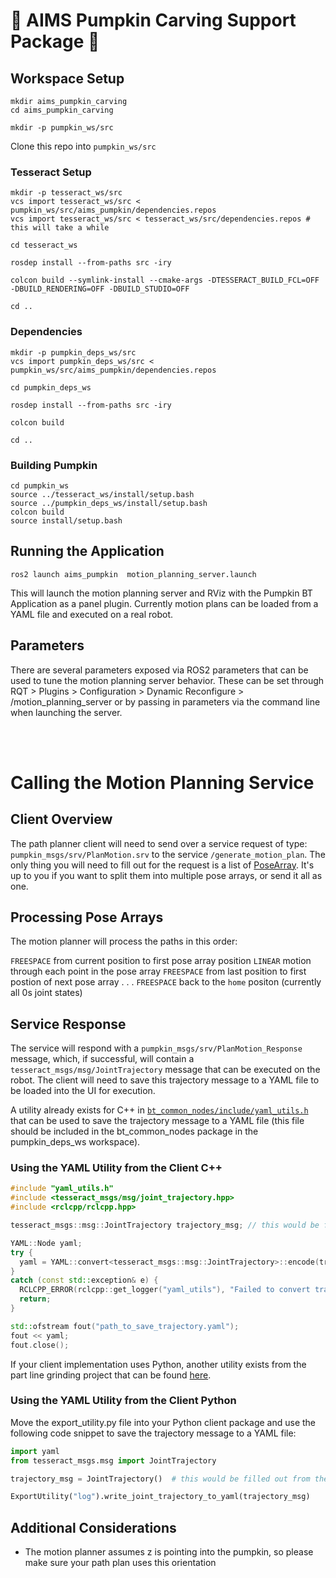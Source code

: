 # 🎃 AIMS Pumpkin Carving Support Package 🎃

## Workspace Setup

```
mkdir aims_pumpkin_carving
cd aims_pumpkin_carving

mkdir -p pumpkin_ws/src
```
Clone this repo into `pumpkin_ws/src`

### Tesseract Setup 
```
mkdir -p tesseract_ws/src
vcs import tesseract_ws/src < pumpkin_ws/src/aims_pumpkin/dependencies.repos
vcs import tesseract_ws/src < tesseract_ws/src/dependencies.repos # this will take a while

cd tesseract_ws

rosdep install --from-paths src -iry

colcon build --symlink-install --cmake-args -DTESSERACT_BUILD_FCL=OFF -DBUILD_RENDERING=OFF -DBUILD_STUDIO=OFF

cd ..
```

### Dependencies
```
mkdir -p pumpkin_deps_ws/src
vcs import pumpkin_deps_ws/src < pumpkin_ws/src/aims_pumpkin/dependencies.repos

cd pumpkin_deps_ws

rosdep install --from-paths src -iry

colcon build

cd ..
```

### Building Pumpkin
```
cd pumpkin_ws
source ../tesseract_ws/install/setup.bash
source ../pumpkin_deps_ws/install/setup.bash
colcon build
source install/setup.bash
``` 
## Running the Application

```
ros2 launch aims_pumpkin  motion_planning_server.launch
```

This will launch the motion planning server and RViz with the Pumpkin BT Application as a panel plugin. Currently motion plans can be loaded from a YAML file and executed on a real robot.

## Parameters 
There are several parameters exposed via ROS2 parameters that can be used to tune the motion planning server behavior. These can be set through RQT > Plugins > Configuration > Dynamic Reconfigure > /motion_planning_server or by passing in parameters via the command line when launching the server.

<br>
<br>

# Calling the Motion Planning Service
## Client Overview
The path planner client will need to send over a service request of type: `pumpkin_msgs/srv/PlanMotion.srv` to the service `/generate_motion_plan`. The only thing you will need to fill out for the request is a list of [PoseArray](https://docs.ros.org/en/noetic/api/geometry_msgs/html/msg/PoseArray.html). It's up to you if you want to split them into multiple pose arrays, or send it all as one.

## Processing Pose Arrays
The motion planner will process the paths in this order:

`FREESPACE` from current position to first pose array position
`LINEAR` motion through each point in the pose array
`FREESPACE` from last position to first postion of next pose array
.
.
.
`FREESPACE` back to the `home` positon (currently all 0s joint states)

## Service Response
The service will respond with a `pumpkin_msgs/srv/PlanMotion_Response` message, which, if successful, will contain a `tesseract_msgs/msg/JointTrajectory` message that can be executed on the robot. The client will need to save this trajectory message to a YAML file to be loaded into the UI for execution.

A utility already exists for C++ in [`bt_common_nodes/include/yaml_utils.h`](https://github.com/SamanthaSmith04/behavior-tree-examples/blob/main/bt_common_nodes/include/yaml_utils.hpp) that can be used to save the trajectory message to a YAML file (this file should be included in the bt_common_nodes package in the pumpkin_deps_ws workspace).

### Using the YAML Utility from the Client C++
```cpp
#include "yaml_utils.h"
#include <tesseract_msgs/msg/joint_trajectory.hpp>
#include <rclcpp/rclcpp.hpp>

tesseract_msgs::msg::JointTrajectory trajectory_msg; // this would be filled out from the service response

YAML::Node yaml;
try {
  yaml = YAML::convert<tesseract_msgs::msg::JointTrajectory>::encode(trajectory_msg);
}
catch (const std::exception& e) {
  RCLCPP_ERROR(rclcpp::get_logger("yaml_utils"), "Failed to convert trajectory message to YAML: %s", e.what());
  return;
}

std::ofstream fout("path_to_save_trajectory.yaml");
fout << yaml;
fout.close();
```
  
If your client implementation uses Python, another utility exists from the part line grinding project that can be found [here](https://github.com/OSU-AIMS/012350-pl-grind/blob/main/plg_test/scripts/export_utility.py).

### Using the YAML Utility from the Client Python
Move the export_utility.py file into your Python client package and use the following code snippet to save the trajectory message to a YAML file:
```python
import yaml
from tesseract_msgs.msg import JointTrajectory

trajectory_msg = JointTrajectory()  # this would be filled out from the service response

ExportUtility("log").write_joint_trajectory_to_yaml(trajectory_msg)
```

## Additional Considerations
  - The motion planner assumes z is pointing into the pumpkin, so please make sure your path plan uses this orientation

